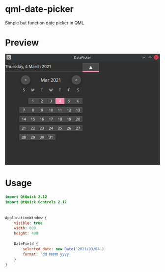 # qml-date-picker
Simple but function date picker in QML

# Preview
![Demo](DatePicker.png)

# Usage
```qml
import QtQuick 2.12
import QtQuick.Controls 2.12


ApplicationWindow {
    visible: true
    width: 600
    height: 400

    DateField {
        selected_date: new Date('2021/03/04')
        format: 'dd MMMM yyyy'
    }
}
```
